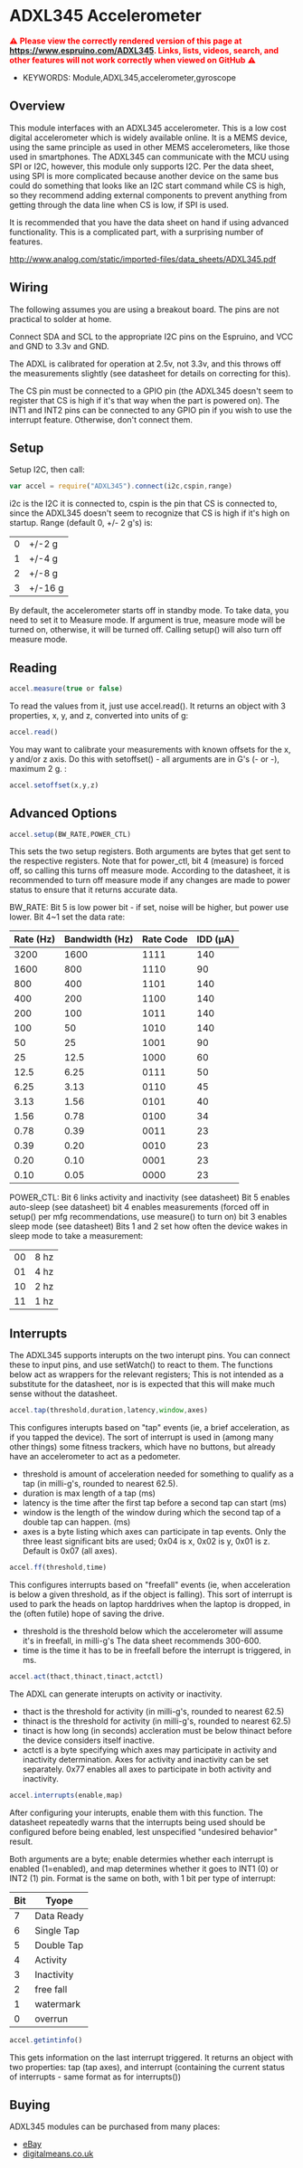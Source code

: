 <!--- Copyright (c) 2014 Spence Konde. See the file LICENSE for copying permission. -->
ADXL345 Accelerometer
=====================

<span style="color:red">:warning: **Please view the correctly rendered version of this page at https://www.espruino.com/ADXL345. Links, lists, videos, search, and other features will not work correctly when viewed on GitHub** :warning:</span>

* KEYWORDS: Module,ADXL345,accelerometer,gyroscope

Overview
-----------------

This module interfaces with an ADXL345 accelerometer. This is a low cost digital accelerometer which is widely available online. It is a MEMS device, using the same principle as used in other MEMS accelerometers, like those used in smartphones. The ADXL345 can communicate with the MCU using SPI or I2C, however, this module only supports I2C. Per the data sheet, using SPI is more complicated because another device on the same bus could do something that looks like an I2C start command while CS is high, so they recommend adding external components to prevent anything from getting through the data line when CS is low, if SPI is used.

It is recommended that you have the data sheet on hand if using advanced functionality. This is a complicated part, with a surprising number of features.

http://www.analog.com/static/imported-files/data_sheets/ADXL345.pdf

Wiring
----------------

The following assumes you are using a breakout board. The pins are not practical to solder at home.

Connect SDA and SCL to the appropriate I2C pins on the Espruino, and VCC and GND to 3.3v and GND.

The ADXL is calibrated for operation at 2.5v, not 3.3v, and this throws off the measurements slightly (see datasheet for details on correcting for this).

The CS pin must be connected to a GPIO pin (the ADXL345 doesn't seem to register that CS is high if it's that way when the part is powered on). 
The INT1 and INT2 pins can be connected to any GPIO pin if you wish to use the interrupt feature. Otherwise, don't connect them. 

Setup
-----------------

Setup I2C, then call:
```JavaScript
var accel = require("ADXL345").connect(i2c,cspin,range)
```

i2c is the I2C it is connected to, cspin is the pin that CS is connected to, since the ADXL345 doesn't seem to recognize that CS is high if it's high on startup. 
Range (default 0, +/- 2 g's) is:

  |   |         |
  | - | ------- |
  | 0 | +/-2 g  |
  | 1 | +/-4 g  |
  | 2 | +/-8 g  |
  | 3 | +/-16 g |

By default, the accelerometer starts off in standby mode. To take data, you need to set it to Measure mode. If argument is true, measure mode will be turned on, otherwise, it will be turned off. Calling setup() will also turn off measure mode. 


Reading
------------------
```JavaScript
accel.measure(true or false)
```

To read the values from it, just use accel.read(). It returns an object with 3 properties, x, y, and z, converted into units of g:
```JavaScript
accel.read()
```

You may want to calibrate your measurements with known offsets for the x, y and/or z axis. Do this with setoffset() - all arguments are in G's (- or -), maximum 2 g. :
```JavaScript
accel.setoffset(x,y,z)
```


Advanced Options
-------------------
```JavaScript
accel.setup(BW_RATE,POWER_CTL)
```

This sets the two setup registers. Both arguments are bytes that get sent to the respective registers. Note that for power_ctl, bit 4 (measure) is forced off, so calling this turns off measure mode. According to the datasheet, it is recommended to turn off measure mode if any changes are made to power status to ensure that it returns accurate data. 

BW_RATE: Bit 5 is low power bit - if set, noise will be higher, but power use lower. 
Bit 4~1 set the data rate:
  
  | Rate (Hz)|Bandwidth (Hz)|Rate Code|IDD (µA)|
  |----------|--------------|---------|--------|
  | 3200	 | 1600			| 1111    |   140  | 
  | 1600	 | 800			| 1110    |    90  |
  | 800		 | 400			| 1101    |   140  |
  | 400		 | 200			| 1100    |   140  |
  | 200		 | 100			| 1011    |   140  |
  | 100		 | 50			| 1010    |   140  |
  | 50		 | 25			| 1001    |    90  |
  | 25		 | 12.5			| 1000    |    60  |
  | 12.5	 | 6.25			| 0111    |    50  |
  | 6.25	 | 3.13			| 0110    |    45  |
  | 3.13	 | 1.56			| 0101    |    40  |
  | 1.56	 | 0.78			| 0100    |    34  |
  | 0.78	 | 0.39			| 0011    |    23  |
  | 0.39	 | 0.20			| 0010    |    23  |
  | 0.20	 | 0.10			| 0001    |    23  |
  | 0.10	 | 0.05		 	| 0000    |    23  |

POWER_CTL:
Bit 6 links activity and inactivity (see datasheet)
Bit 5 enables auto-sleep (see datasheet)
bit 4 enables measurements (forced off in setup() per mfg recommendations, use measure() to turn on)
bit 3 enables sleep mode (see datasheet)
Bits 1 and 2 set how often the device wakes in sleep mode to take a measurement:

  |    |       |
  | -- | ----- |
  | 00 |  8 hz |
  | 01 |  4 hz |
  | 10 |  2 hz |
  | 11 |  1 hz |


Interrupts
------------------

The ADXL345 supports interupts on the two interupt pins. You can connect these to input pins, and use setWatch() to react to them. The functions below act as wrappers for the relevant registers; This is not intended as a substitute for the datasheet, nor is is expected that this will make much sense without the datasheet. 

```JavaScript
accel.tap(threshold,duration,latency,window,axes)
```

This configures interupts based on "tap" events (ie, a brief acceleration, as if you tapped the device). The sort of interrupt is used in (among many other things) some fitness trackers, which have no buttons, but already have an accelerometer to act as a pedometer. 

* threshold is amount of acceleration needed for something to qualify as a tap (in milli-g's, rounded to nearest 62.5).
* duration is max length of a tap (ms)
* latency is the time after the first tap before a second tap can start (ms)
* window is the length of the window during which the second tap of a double tap can happen. (ms)
* axes is a byte listing which axes can participate in tap events. Only the three least significant bits are used; 0x04 is x, 0x02 is y, 0x01 is z. Default is 0x07 (all axes). 

```JavaScript
accel.ff(threshold,time)
```

This configures interrupts based on "freefall" events (ie, when acceleration is below a given threshold, as if the object is falling). This sort of interrupt is used to park the heads on laptop harddrives when the laptop is dropped, in the (often futile) hope of saving the drive. 

* threshold is the threshold below which the accelerometer will assume it's in freefall, in milli-g's The data sheet recommends 300-600.
* time is the time it has to be in freefall before the interrupt is triggered, in ms. 

```JavaScript
accel.act(thact,thinact,tinact,actctl)
```

The ADXL can generate interupts on activity or inactivity. 
* thact is the threshold for activity (in milli-g's, rounded to nearest 62.5)
* thinact is the threshold for activity  (in milli-g's, rounded to nearest 62.5) 
* tinact is how long (in seconds) accleration must be below thinact before the device considers itself inactive. 
* actctl is a byte specifying which axes may participate in activity and inactivity determination. Axes for activity and inactivity can be set separately. 0x77 enables all axes to participate in both activity and inactivity. 

```JavaScript
accel.interrupts(enable,map)
```

After configuring your interupts, enable them with this function. The datasheet repeatedly warns that the interrupts being used should be configured before being enabled, lest unspecified "undesired behavior" result. 

Both arguments are a byte; enable determies whether each interrupt is enabled (1=enabled), and map determines whether it goes to INT1 (0) or INT2 (1) pin. Format is the same on both, with 1 bit per type of interrupt:

  | Bit | Tyope |
  |---|------------|
  | 7 | Data Ready |
  | 6 | Single Tap |
  | 5 | Double Tap |
  | 4 | Activity |
  | 3 | Inactivity |
  | 2 | free fall |
  | 1 | watermark |
  | 0 | overrun |

```JavaScript
accel.getintinfo()
```

This gets information on the last interrupt triggered. It returns an object with two properties: tap (tap axes), and interrupt (containing the current status of interrupts - same format as for interrupts())


Buying
-----

ADXL345 modules can be purchased from many places:
* [eBay](http://www.ebay.com/sch/i.html?_nkw=ADXL345&_sacat=92074)
* [digitalmeans.co.uk](https://digitalmeans.co.uk/shop/index.php?route=product/search&tag=adxl345)
